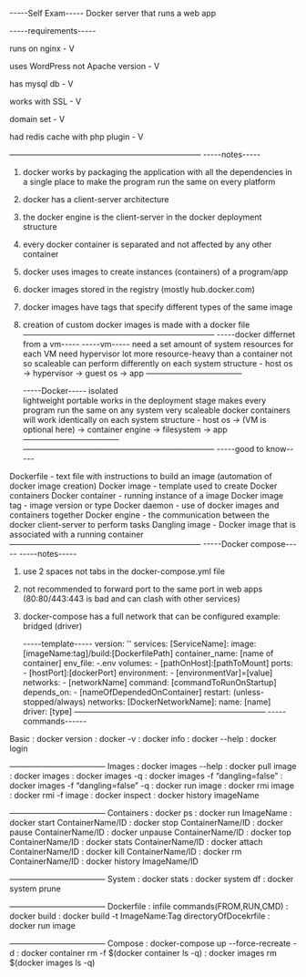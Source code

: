 -----Self Exam-----
Docker server that runs a web app

-----requirements-----

runs on nginx - V

uses WordPress not Apache version - V

has mysql db - V

works with SSL - V

domain set - V

had redis cache with php plugin - V

————————————————————————
-----notes-----
1. docker works by packaging the application with all the dependencies in a single place 
to make the program run the same on every platform

2. docker has a client-server architecture

3. the docker engine is the client-server in the docker deployment structure

4. every docker container is separated and not affected by any other container

5. docker uses images to create instances (containers) of a program/app

6. docker images stored in the registry (mostly hub.docker.com) 

7. docker images have tags that specify different types of the same image

8. creation of custom docker images is made with a docker file
————————————————————————
-----docker differnet from a vm-----
	-----vm-----
	need a set amount of system resources for each VM
	need hypervisor
	lot more resource-heavy than a container
	not so scaleable
	can perform differently on each system
	structure - 
		host os -> hypervisor -> guest os -> app
	————————————
		
	-----Docker-----
	isolated	
	lightweight
	portable
	works in the deployment stage
	makes every program run the same on any system
	very scaleable
	docker containers will work identically on each system
	structure - 
		host os -> (VM is optional here) -> container engine -> filesystem -> app
	————————————
————————————————————————
-----good to know-----

Dockerfile - text file with instructions to build an image (automation of docker image creation)
Docker image - template used to create Docker containers
Docker container - running instance of a image
Docker image tag - image version or type
Docker daemon - use of docker images and containers together
Docker engine - the communication between the docker client-server to perform tasks
Dangling image - Docker image that is associated with a running container
————————————————————————
-----Docker compose-----
	-----notes-----
1. use 2 spaces not tabs in the docker-compose.yml file
2. not recommended to forward port to the same port in web apps (80:80/443:443 is bad and can clash with other services)
3. docker-compose has a full network that can be configured example: bridged (driver)

	-----template-----
version: ''
  services:
    [ServiceName]:
      image:[imageName:tag]/build:[DockerfilePath]
      container_name: [name of container]
      env_file:
        -.env
      volumes:
        - [pathOnHost]:[pathToMount]
      ports:
        - [hostPort]:[dockerPort] 
      environment:
        - [environmentVar]=[value]
      networks:
        - [networkName]
      command: [commandToRunOnStartup]
      depends_on:
        - [nameOfDependedOnContainer]
      restart: (unless-stopped/always)
  networks:
    [DockerNetworkName]:
      name: [name]
      driver: [type]
————————————————————————
-----commands------

Basic
: docker version
: docker -v
: docker info
: docker --help
: docker login

————————————
Images
: docker images --help
: docker pull image
: docker images
: docker images -q
: docker images -f “dangling=false”
: docker images -f “dangling=false” -q
: docker run image
: docker rmi image
: docker rmi -f image
: docker inspect
: docker history imageName

————————————
Containers
: docker ps
: docker run ImageName
: docker start ContainerName/ID
: docker stop ContainerName/ID
: docker pause ContainerName/ID
: docker unpause  ContainerName/ID
: docker top ContainerName/ID
: docker stats ContainerName/ID
: docker attach ContainerName/ID
: docker kill ContainerName/ID
: docker rm ContainerName/ID
: docker history ImageName/ID

————————————
System
: docker stats
: docker system df
: docker system prune
 
————————————
Dockerfile
: infile commands(FROM,RUN,CMD)
: docker build 
: docker build -t ImageName:Tag directoryOfDocekrfile
: docker run image
 
————————————
Compose
: docker-compose up --force-recreate -d
: docker container rm -f $(docker container ls -q)
: docker images rm $(docker images ls -q)


